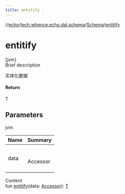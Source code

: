 ```yaml
---
title: entitify -
---
```

//[echo](../../index.md)/[tech.whence.echo.dal.schema](../index.md)/[Schema](index.md)/[entitify](entitify.md)



# entitify  
[jvm]  
Brief description  


实体化数据



#### Return  


T



## Parameters  
  
jvm  
  
|  Name|  Summary| 
|---|---|
| data| <br><br>Accessor<br><br>
  
  
Content  
fun [entitify](entitify.md)(data: [Accessor](../../tech.whence.echo.container.accessor/-accessor/index.md)): [T](index.md)  



